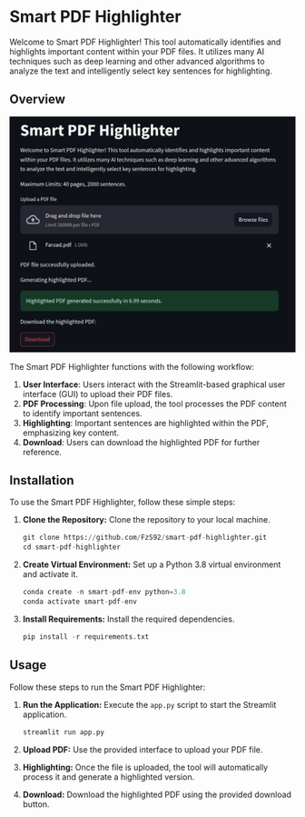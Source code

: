 # Smart PDF Highlighter

Welcome to Smart PDF Highlighter! This tool automatically identifies and highlights important content within your PDF files. It utilizes many AI techniques such as deep learning and other advanced algorithms to analyze the text and intelligently select key sentences for highlighting.

## Overview

![ScreenShot](./photos/app.png)

The Smart PDF Highlighter functions with the following workflow:

1. **User Interface**: Users interact with the Streamlit-based graphical user interface (GUI) to upload their PDF files.
2. **PDF Processing**: Upon file upload, the tool processes the PDF content to identify important sentences.
3. **Highlighting**: Important sentences are highlighted within the PDF, emphasizing key content.
4. **Download**: Users can download the highlighted PDF for further reference.

## Installation

To use the Smart PDF Highlighter, follow these simple steps:

1. **Clone the Repository:** Clone the repository to your local machine.
    ```python
    git clone https://github.com/FzS92/smart-pdf-highlighter.git
    cd smart-pdf-highlighter
    ```

2. **Create Virtual Environment:** Set up a Python 3.8 virtual environment and activate it.
    ```python
    conda create -n smart-pdf-env python=3.8
    conda activate smart-pdf-env
    ```

3. **Install Requirements:** Install the required dependencies.
    ```python
    pip install -r requirements.txt
    ```

## Usage

Follow these steps to run the Smart PDF Highlighter:

1. **Run the Application:** Execute the `app.py` script to start the Streamlit application.
    ```python
    streamlit run app.py
    ```

2. **Upload PDF:** Use the provided interface to upload your PDF file.

3. **Highlighting:** Once the file is uploaded, the tool will automatically process it and generate a highlighted version.

4. **Download:** Download the highlighted PDF using the provided download button.




